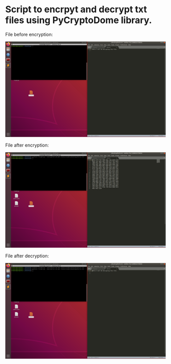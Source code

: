 # Script to encrpyt and decrypt txt files using PyCryptoDome library. 

File before encryption:

<img src="https://github.com/ibrahimswati/Cryptography-Cybersecurity/blob/main/crypt2.png">

File after encryption:

<img src="https://github.com/ibrahimswati/Cryptography-Cybersecurity/blob/main/crypt.png">

File after decryption:

<img src="https://github.com/ibrahimswati/Cryptography-Cybersecurity/blob/main/crypt1.png">
